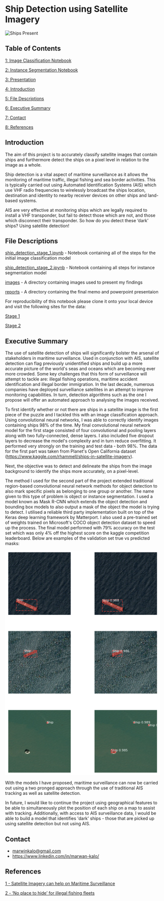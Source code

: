 # Ship Detection using Satellite Imagery

![Ships Present](https://github.com/marwankalo/ship_detection_project/blob/master/images/training_image_ships.png)

## Table of Contents

[1: Image Classification Notebook](https://github.com/marwankalo/ship_detection_project/blob/master/notebooks/ship_detection_stage_1.ipynb)

[2: Instance Segmentation Notebook](https://github.com/marwankalo/ship_detection_project/blob/master/notebooks/ship_detection_stage_2.ipynb)

[3: Presentation](https://github.com/marwankalo/ship_detection_project/blob/master/reports/presentation_draft.pdf)

[4: Introduction](#Introduction)

[5: File Descriptions](#File-Descriptions)

[6: Executive Summary](#Executive-Summary)

[7: Contact](#Contact)

[8: References](#References)



## Introduction

The aim of this project is to accurately classify satellite images that contain ships and furthermore detect the ships on a pixel level in relation to the image as a whole.

Ship detection is a vital aspect of maritime surveillance as it allows the monitoring of maritime traffic, illegal fishing and sea border activities. This is typically carried out using Automated Identification Systems (AIS) which use VHF radio frequencies to wirelessly broadcast the ships location, destination and identity to nearby receiver devices on other ships and land-based systems. 

AIS are very effective at monitoring ships which are legally required to install a VHF transponder, but fail to detect those which are not, and those which disconnect their transponder. So how do you detect these ‘dark’ ships? Using satellite detection!

## File Descriptions

[ship_detection_stage_1.ipynb](https://github.com/marwankalo/ship_detection_project/blob/master/notebooks/ship_detection_stage_1.ipynb) - Notebook containing all of the steps for the initial image classification model

[ship_detection_stage_2.ipynb](https://github.com/marwankalo/ship_detection_project/blob/master/notebooks/ship_detection_stage_2.ipynb) - Notebook containing all steps for instance segmentation model

[images](https://github.com/marwankalo/ship_detection_project/tree/master/images) - A directory containing images used to present my findings

[reports](https://github.com/marwankalo/ship_detection_project/tree/master/reports) - A directory containing the final memo and powerpoint presentaion

For reproducibility of this notebook please clone it onto your local device and visit the following sites for the data:

[Stage 1](https://www.kaggle.com/rhammell/ships-in-satellite-imagery)

[Stage 2](https://www.kaggle.com/c/airbus-ship-detection/data)



## Executive Summary

The use of satellite detection of ships will significantly bolster the arsenal of stakeholders in maritime surveillance. Used in conjunction with AIS, satellite detection can flag previously unidentified ships and build up a more accurate picture of the world's seas and oceans which are becoming ever more crowded. Some key challenges that this form of surveillance will attempt to tackle are: illegal fishing operations, maritime accident identification and illegal border immigration. 
In the last decade, numerous companies have deployed survelliance satellites in an attempt to improve monitoring capabilities. In turn, detection algorithms such as the one I propose will offer an automated approach to analysing the images received. 

To first identify whether or not there are ships in a satellite image is the first piece of the puzzle and I tackled this with an image classification approach. Using convolutional neural networks, I was able to correctly identify images containing ships 98% of the time. My final convolutional neural network model for the first stage consisted of four convolutional and pooling layers along with two fully-connected, dense layers. I also included five dropout layers to decrease the model's complexity and in turn reduce overfitting. It performed very strongly on the training and test data - both 98%. The data for the first part was taken from Planet's Open California dataset (https://www.kaggle.com/rhammell/ships-in-satellite-imagery).

Next, the objective was to detect and delineate the ships from the image background to identify the ships more accurately, on a pixel-level. 

The method I used for the second part of the project extended traditional region-based convolutional neural network methods for object detection to also mark specific pixels as belonging to one group or another. The name given to this type of problem is object or instance segmentation. I used a model known as Mask R-CNN which extends the object detection and bounding box models to also output a mask of the object the model is trying to detect. I utilised a reliable third party implementation built on top of the Keras deep learning framework by Matterport. I also used a pre-trained set of weights trained on Microsoft's COCO object detection dataset to speed up the process. The final model performed with 79% accuracy on the test set which was only 4% off the highest score on the kaggle competition leaderboard. Below are examples of the validation set true vs predicted masks:

![Validation set real vs predicted masks](https://github.com/marwankalo/ship_detection_project/blob/master/images/ouput_masks.png)

With the models I have proposed, maritime surveillance can now be carried out using a two pronged approach through the use of traditional AIS tracking as well as satellite detection.

In future, I would like to continue the project using geographical features to be able to simultaneously plot the position of each ship on a map to assist with tracking. Additionally, with access to AIS surveillance data, I would be able to build a model that identifies 'dark' ships - those that are picked up using satellite detection but not using AIS.

## Contact 

- marwinkalo@gmail.com
- https://www.linkedin.com/in/marwan-kalo/

## References

[1 - Satellite Imagery can help on Maritime Surveillance](https://news.mongabay.com/2019/08/no-place-to-hide-for-illegal-fishing-fleets-as-surveillance-satellites-prepare-for-lift-off/)

[2 - ‘No place to hide’ for illegal fishing fleets](https://geocento.com/satellite-imagery-case-studies/satellite-imagery-can-help-on-maritime-surveillance/)

